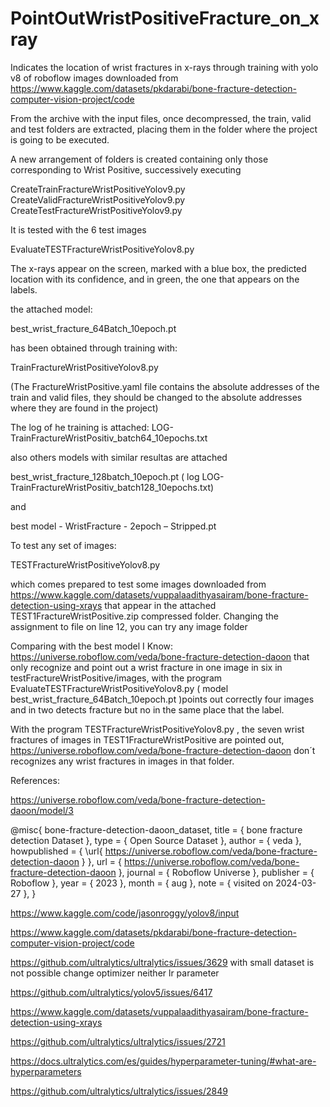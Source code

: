 # PointOutWristPositiveFracture_on_xray

Indicates the location of wrist fractures in x-rays through training with yolo v8 of roboflow images downloaded from https://www.kaggle.com/datasets/pkdarabi/bone-fracture-detection-computer-vision-project/code

From the archive with the input files, once decompressed, the train, valid and test folders are extracted, placing them in the folder where the project is going to be executed.

A new arrangement of folders is created containing only those corresponding to Wrist Positive, successively executing

CreateTrainFractureWristPositiveYolov9.py
CreateValidFractureWristPositiveYolov9.py
CreateTestFractureWristPositiveYolov9.py

It is tested with the 6 test images

EvaluateTESTFractureWristPositiveYolov8.py

The x-rays appear on the screen, marked with a blue box, the predicted location with its confidence, and in green, the one that appears on the labels.

the attached model:

best_wrist_fracture_64Batch_10epoch.pt

has been obtained through training with:

TrainFractureWristPositiveYolov8.py

(The FractureWristPositive.yaml file contains the absolute addresses of the train and valid files, they should be changed to the absolute addresses where they are found in the project)

The log of he training is attached: LOG-TrainFractureWristPositiv_batch64_10epochs.txt

also others models with similar resultas are attached

best_wrist_fracture_128batch_10epoch.pt ( log LOG-TrainFractureWristPositiv_batch128_10epochs.txt)

and

best model - WristFracture - 2epoch – Stripped.pt

To test any set of images:

TESTFractureWristPositiveYolov8.py 

which comes prepared to test some images downloaded from https://www.kaggle.com/datasets/vuppalaadithyasairam/bone-fracture-detection-using-xrays that appear in the attached TEST1FractureWristPositive.zip compressed folder.
Changing the assignment to file on line 12, you can try any image folder

Comparing with the best model I Know: https://universe.roboflow.com/veda/bone-fracture-detection-daoon 
that only recognize and point out a wrist fracture in one image in six in testFractureWristPositive/images,  with the program EvaluateTESTFractureWristPositiveYolov8.py ( model best_wrist_fracture_64Batch_10epoch.pt )points out correctly four images and in two detects fracture but no in the same place that the label.

With the program TESTFractureWristPositiveYolov8.py , the seven wrist fractures of images in TEST1FractureWristPositive are pointed out, 
https://universe.roboflow.com/veda/bone-fracture-detection-daoon don´t recognizes any wrist fractures in images in that folder.

References:

https://universe.roboflow.com/veda/bone-fracture-detection-daoon/model/3

@misc{
                             bone-fracture-detection-daoon_dataset,
                             title = { bone fracture detection Dataset },
                             type = { Open Source Dataset },
                             author = { veda },
                             howpublished = { \url{ https://universe.roboflow.com/veda/bone-fracture-detection-daoon } },
                             url = { https://universe.roboflow.com/veda/bone-fracture-detection-daoon },
                             journal = { Roboflow Universe },
                             publisher = { Roboflow },
                             year = { 2023 },
                             month = { aug },
                             note = { visited on 2024-03-27 },
                             }

https://www.kaggle.com/code/jasonroggy/yolov8/input

https://www.kaggle.com/datasets/pkdarabi/bone-fracture-detection-computer-vision-project/code

https://github.com/ultralytics/ultralytics/issues/3629
with small dataset is not possible change optimizer neither lr parameter

https://github.com/ultralytics/yolov5/issues/6417

https://www.kaggle.com/datasets/vuppalaadithyasairam/bone-fracture-detection-using-xrays

https://github.com/ultralytics/ultralytics/issues/2721

https://docs.ultralytics.com/es/guides/hyperparameter-tuning/#what-are-hyperparameters

https://github.com/ultralytics/ultralytics/issues/2849






